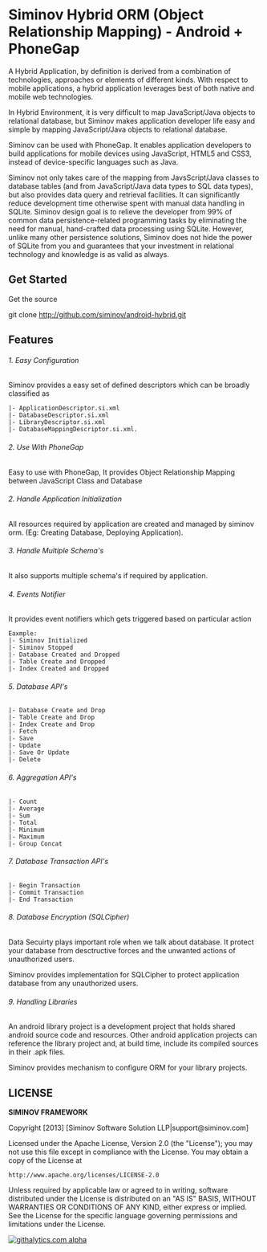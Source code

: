 Siminov Hybrid ORM (Object Relationship Mapping) - Android + PhoneGap
===================================================

A Hybrid Application, by definition is derived from a combination of technologies, approaches or elements of different kinds. With respect to mobile applications, a hybrid application leverages best of both native and mobile web technologies.

In Hybrid Environment, it is very difficult to map JavaScript/Java objects to relational database, but Siminov makes application developer life easy and simple by mapping JavaScript/Java objects to relational database.

Siminov can be used with PhoneGap. It enables application developers to build applications for mobile devices using JavaScript, HTML5 and CSS3, instead of device-specific languages such as Java.

Siminov not only takes care of the mapping from JavsScript/Java classes to database tables (and from JavaScript/Java data types to SQL data types), but also provides data query and retrieval facilities. It can significantly reduce development time otherwise spent with manual data handling in SQLite. Siminov design goal is to relieve the developer from 99% of common data persistence-related programming tasks by eliminating the need for manual, hand-crafted data processing using SQLite. However, unlike many other persistence solutions, Siminov does not hide the power of SQLite from you and guarantees that your investment in relational technology and knowledge is as valid as always.

Get Started
-----------
Get the source

  git clone http://github.com/siminov/android-hybrid.git
  
  
Features
--------

###### 1. Easy Configuration
Siminov provides a easy set of defined descriptors which can be broadly classified as 
  
	|- ApplicationDescriptor.si.xml 
	|- DatabaseDescriptor.si.xml
	|- LibraryDescriptor.si.xml
	|- DatabaseMappingDescriptor.si.xml.

###### 2. Use With PhoneGap
Easy to use with PhoneGap, It provides Object Relationship Mapping between JavaScript Class and Database 

###### 2. Handle Application Initialization
All resources required by application are created and managed by siminov orm. (Eg: Creating Database, Deploying Application).

###### 3. Handle Multiple Schema's
It also supports multiple schema's if required by application.

###### 4. Events Notifier
It provides event notifiers which gets triggered based on particular action

	Eaxmple: 
	|- Siminov Initialized
	|- Siminov Stopped
	|- Database Created and Dropped
	|- Table Create and Dropped
	|- Index Created and Dropped
	
###### 5. Database API's

	|- Database Create and Drop
	|- Table Create and Drop
	|- Index Create and Drop
	|- Fetch
	|- Save
	|- Update
	|- Save Or Update
	|- Delete
	
###### 6. Aggregation API's
	
	|- Count
	|- Average
	|- Sum
	|- Total
	|- Minimum
	|- Maximum
	|- Group Concat
	
###### 7. Database Transaction API's

	|- Begin Transaction
	|- Commit Transaction
	|- End Transaction
	
	

###### 8. Database Encryption (SQLCipher)
Data Secuirty plays important role when we talk about database. It protect your database from desctructive forces and the unwanted actions of unauthorized users.

Siminov provides implementation for SQLCipher to protect application database from any unauthorized users.


###### 9. Handling Libraries
An android library project is a development project that holds shared android source code and resources. Other android application projects can reference the library project and, at build time, include its compiled sources in their .apk files.

Siminov provides mechanism to configure ORM for your library projects.


LICENSE
-------

 
<b> SIMINOV FRAMEWORK </b>
 <p>
 Copyright [2013] [Siminov Software Solution LLP|support@siminov.com]
 
 Licensed under the Apache License, Version 2.0 (the "License");
 you may not use this file except in compliance with the License.
 You may obtain a copy of the License at
 
    http://www.apache.org/licenses/LICENSE-2.0
 
 Unless required by applicable law or agreed to in writing, software
 distributed under the License is distributed on an "AS IS" BASIS,
 WITHOUT WARRANTIES OR CONDITIONS OF ANY KIND, either express or implied.
 See the License for the specific language governing permissions and
 limitations under the License.



[![githalytics.com alpha](https://cruel-carlota.pagodabox.com/d50dad69fb419533f80fa96bc313bc79 "githalytics.com")](http://githalytics.com/Siminov/android-templates)

